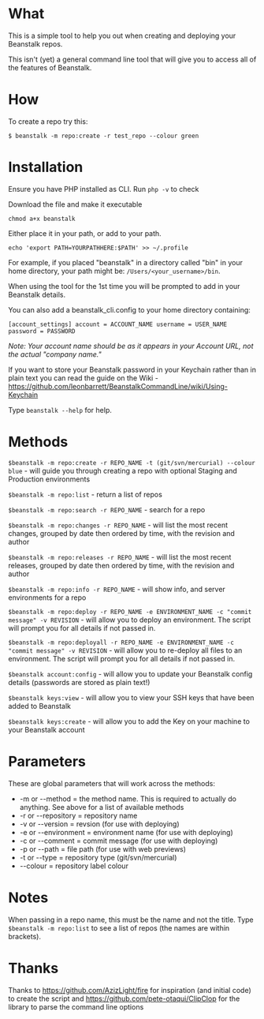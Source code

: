 What
===

This is a simple tool to help you out when creating and deploying your Beanstalk repos.

This isn't (yet) a general command line tool that will give you to access all of the features of Beanstalk.

How
===

To create a repo try this:

`$ beanstalk -m repo:create -r test_repo --colour green`

Installation
=======

Ensure you have PHP installed as CLI. Run `php -v` to check

Download the file and make it executable

`chmod a+x beanstalk`

Either place it in your path, or add to your path.

`echo 'export PATH=YOURPATHHERE:$PATH' >> ~/.profile`

For example, if you placed "beanstalk" in a directory called "bin" in your home directory, your path might be: `/Users/<your_username>/bin`.

When using the tool for the 1st time you will be prompted to add in your Beanstalk details.

You can also add a beanstalk_cli.config to your home directory containing:

`[account_settings]
account = ACCOUNT_NAME
username = USER_NAME
password = PASSWORD`

*Note: Your account name should be as it appears in your Account URL, not the actual "company name."*

If you want to store your Beanstalk password in your Keychain rather than in plain text you can read the guide on the Wiki - https://github.com/leonbarrett/BeanstalkCommandLine/wiki/Using-Keychain

Type `beanstalk --help` for help.

Methods
=====

`$beanstalk -m repo:create -r REPO_NAME -t (git/svn/mercurial) --colour blue` - will guide you through creating a repo with optional Staging and Production environments

`$beanstalk -m repo:list` - return a list of repos

`$beanstalk -m repo:search -r REPO_NAME` - search for a repo

`$beanstalk -m repo:changes -r REPO_NAME` - will list the most recent changes, grouped by date then ordered by time, with the revision and author

`$beanstalk -m repo:releases -r REPO_NAME` - will list the most recent releases, grouped by date then ordered by time, with the revision and author

`$beanstalk -m repo:info -r REPO_NAME` - will show info, and server environments for a repo

`$beanstalk -m repo:deploy -r REPO_NAME -e ENVIRONMENT_NAME -c "commit message" -v REVISION` - will allow you to deploy an environment. The script will prompt you for all details if not passed in.

`$beanstalk -m repo:deployall -r REPO_NAME -e ENVIRONMENT_NAME -c "commit message" -v REVISION` - will allow you to re-deploy all files to an environment. The script will prompt you for all details if not passed in.


`$beanstalk account:config` - will allow you to update your Beanstalk config details (passwords are stored as plain text!)

`$beanstalk keys:view` - will allow you to view your SSH keys that have been added to Beanstalk

`$beanstalk keys:create` - will allow you to add the Key on your machine to your Beanstalk account

Parameters
==========

These are global parameters that will work across the methods:

* -m or --method 		= the method name. This is required to actually do anything. See above for a list of available methods
* -r or --repository 	= repository name
* -v or --version 		= revsion (for use with deploying)
* -e or --environment	= environment name (for use with deploying)
* -c or --comment		= commit message (for use with deploying)
* -p or --path			= file path (for use with web previews)
* -t or --type			= repository type (git/svn/mercurial)
* --colour				= repository label colour

Notes
=====

When passing in a repo name, this must be the name and not the title. Type `$beanstalk -m repo:list` to see a list of repos (the names are within brackets).

Thanks
=====

Thanks to https://github.com/AzizLight/fire for inspiration (and initial code) to create the script and https://github.com/pete-otaqui/ClipClop for the library to parse the command line options
